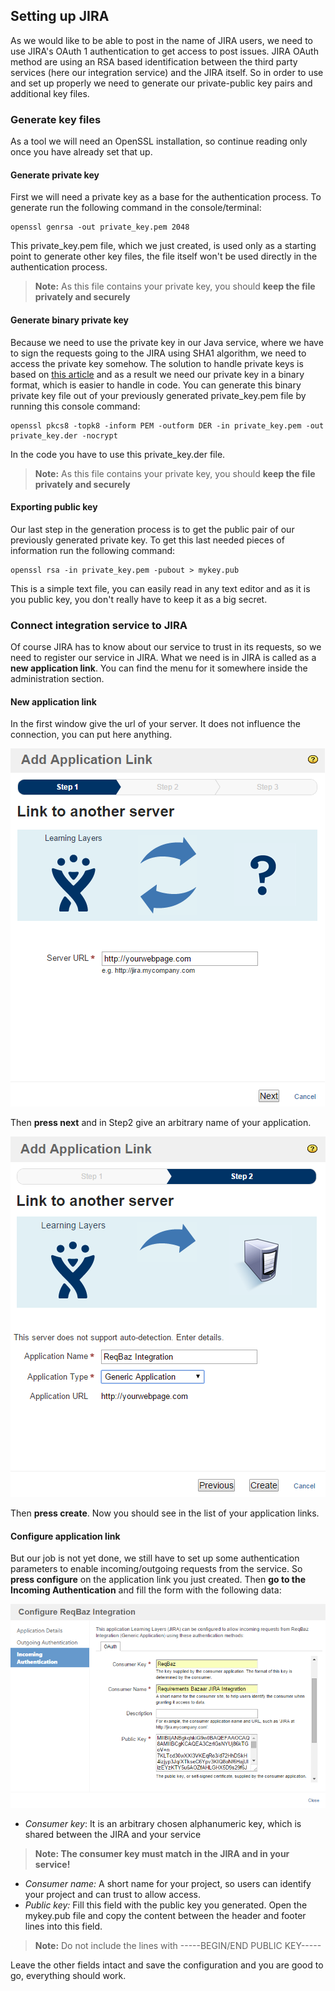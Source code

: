 Setting up JIRA
-------------

As we would like to be able to post in the name of JIRA users, we need to use JIRA's OAuth 1 authentication to get access to post issues. JIRA OAuth method are using an RSA based identification between the third party services (here our integration service) and the JIRA itself. So in order to use and set up properly we need to generate our private-public key pairs and additional key files.

### Generate key files
As a tool we will need an OpenSSL installation, so continue reading only once you have already set that up.

#### Generate private key
First we will need a private key as a base for the authentication process. To generate run the following command in the console/terminal:

```console
openssl genrsa -out private_key.pem 2048
```
This private_key.pem file, which we just created, is used only as a starting point to generate other key files, the file itself won't be used directly in the authentication process.

> **Note:** As this file contains your private key, you should **keep the file privately and securely**

#### Generate binary private key
Because we need to use the private key in our Java service, where we have to sign the requests going to the JIRA using SHA1 algorithm, we need to access the private key somehow. The solution to handle private keys is based on [this article](http://codeartisan.blogspot.de/2009/05/public-key-cryptography-in-java.html) and as a result we need our private key in a binary format, which is easier to handle in code. You can generate this binary private key file out of your previously generated private_key.pem file by running this console command:

```console
openssl pkcs8 -topk8 -inform PEM -outform DER -in private_key.pem -out private_key.der -nocrypt
```

In the code you have to use this private_key.der file.

> **Note:** As this file contains your private key, you should **keep the file privately and securely**

#### Exporting public key
Our last step in the generation process is to get the public pair of our previously generated private key. To get this last needed pieces of information run the following command:

```console
openssl rsa -in private_key.pem -pubout > mykey.pub
```
This is a simple text file, you can easily read in any text editor and as it is you public key, you don't really have to keep it as a big secret.

### Connect integration service to JIRA
Of course JIRA has to know about our service to trust in its requests, so we need to register our service in JIRA.
What we need is in JIRA is called as a **new application link**. You can find the menu for it somewhere inside the administration section.

#### New application link
In the first window give the url of your server. It does not influence the connection, you can put here anything.

![enter image description here](img/new_application_link1.png)

Then **press next** and in Step2 give an arbitrary name of your application.

![enter image description here](img/new_application_link2.png)

Then **press create**. Now you should see in the list of your application links.

#### Configure application link
But our job is not yet done, we still have to set up some authentication parameters to enable incoming/outgoing requests from the service. So **press configure** on the application link you just created.
Then **go to the Incoming Authentication** and fill the form with the following data:

![enter image description here](img/configure_application_link.png)

- *Consumer key*: It is an arbitrary chosen alphanumeric key, which is shared between the JIRA and your service

> **Note: The consumer key must match in the JIRA and in your service!**

- *Consumer name:* A short name for your project, so users can identify your project and can trust to allow access.
- *Public key:* Fill this field with the public key you generated. Open the mykey.pub file and copy the content between the header and footer lines into this field.

> **Note:** Do not include the lines with -----BEGIN/END PUBLIC KEY-----

Leave the other fields intact and save the configuration and you are good to go, everything should work.

